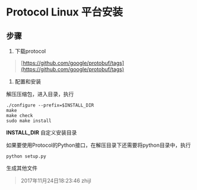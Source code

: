 # Protocol Linux 平台安装

## 步骤

1. 下载protocol

> [https://github.com/google/protobuf/tags](https://github.com/google/protobuf/tags)

1. 配置和安装

解压压缩包，进入目录，执行

``` shell
./configure --prefix=$INSTALL_DIR
make
make check
sudo make install
```

**INSTALL_DIR**  自定义安装目录

如果要使用Protocol的Python接口，在解压目录下还需要将python目录中，执行

``` shell
python setup.py
```

生成其他文件

> 2017年11月24日18:23:46  zhijl
